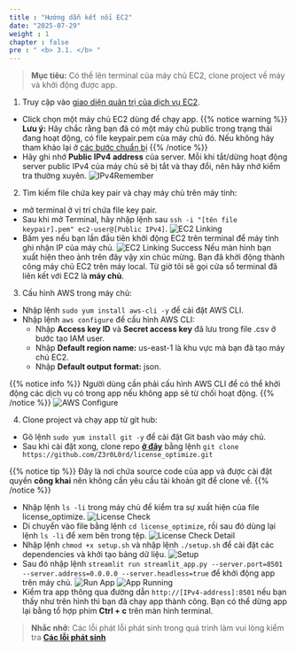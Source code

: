 ```yaml
---
title : "Hướng dẫn kết nối EC2"
date: "2025-07-29" 
weight : 1
chapter : false
pre : " <b> 3.1. </b> "
---
```



> **Mục tiêu:** Có thể lên terminal của máy chủ EC2, clone project về máy và khởi động được app. 

1. Truy cập vào [giao diện quản trị của dịch vụ EC2](https://console.aws.amazon.com/ec2/v2/home).
  + Click chọn một máy chủ EC2 dùng để chạy app.
  {{% notice warning %}}
  **Lưu ý:** Hãy chắc rằng bạn đã có một máy chủ public trong trạng thái đang hoạt động, có file keypair.pem của máy chủ đó. Nếu không hãy tham khảo lại ở [các bước chuẩn bị](../../2-Prerequiste/)
  {{% /notice %}}
  + Hãy ghi nhớ **Public IPv4 address** của server. Mỗi khi tắt/dừng hoạt động server public IPv4 của máy chủ sẽ bị tắt và thay đổi, nên hãy nhớ kiểm tra thường xuyên.
  ![IPv4Remember](/images/3-EC2Linking/3.1/01-IPv4Remember.png)

2. Tìm kiếm file chứa key pair và chạy máy chủ trên máy tính:
  + mở terminal ở vị trí chứa file key pair.
  + Sau khi mở Terminal, hãy nhập lệnh sau `ssh -i "[tên file keypair].pem" ec2-user@[Public IPv4]`.
  ![EC2 Linking](/images/3-EC2Linking/3.1/02-EC2linking.png)
  + Bấm yes nếu bạn lần đầu tiên khởi động EC2 trên terminal để máy tính ghi nhận IP của máy chủ.
  ![EC2 Linking Success](/images/3-EC2Linking/3.1/03-EC2linking.png)
Nếu màn hình bạn xuất hiện theo ảnh trên đây vậy xin chúc mừng. Bạn đã khởi động thành công máy chủ EC2 trên máy local. Từ giờ tôi sẽ gọi cửa sổ terminal đã liên kết với EC2 là **máy chủ**.

3. Cấu hình AWS trong máy chủ:
  + Nhập lệnh `sudo yum install aws-cli -y` để cài đặt AWS CLI.
  + Nhập lệnh `aws configure` để cấu hình AWS CLI:
    - Nhập **Access key ID** và **Secret access key** đã lưu trong file .csv ở bước tạo IAM user.
    - Nhập **Default region name:** us-east-1 là khu vực mà bạn đã tạo máy chủ EC2.
    - Nhập **Default output format:** json.

{{% notice info %}}
Người dùng cần phải cấu hình AWS CLI để có thể khởi động các dịch vụ có trong app nếu không app sẽ từ chối hoạt động.
{{% /notice %}}
  ![AWS Configure](/images/3-EC2Linking/3.1/04-Configure.png)

4. Clone project và chạy app từ git hub:
  + Gõ lệnh `sudo yum install git -y` để cài đặt Git bash vào máy chủ.
  + Sau khi cài đặt xong, clone repo [**ở đây**](https://github.com/Z3r0L0rd/license_optimize) bằng lệnh `git clone https://github.com/Z3r0L0rd/license_optimize.git`

{{% notice tip %}}
Đây là nơi chứa source code của app và được cài đặt quyền **công khai** nên không cần yêu cầu tài khoản git để clone về.
{{% /notice %}}

  + Nhập lệnh `ls -li` trong máy chủ để kiểm tra sự xuất hiện của file license_optimize.
  ![License Check](/images/3-EC2Linking/3.1/05-LicenseCheck.png)
  + Di chuyển vào file bằng lệnh `cd license_optimize`, rồi sau đó dùng lại lệnh `ls -li` để xem bên trong tệp.
  ![License Check Detail](/images/3-EC2Linking/3.1/06-LicenseCheck.png)
  + Nhập lệnh `chmod +x setup.sh` và nhập lệnh `./setup.sh` để cài đặt các dependencies và khởi tạo bảng dữ liệu.
  ![Setup](/images/3-EC2Linking/3.1/07-Setup.png)
  + Sau đó nhập lệnh `streamlit run streamlit_app.py --server.port=8501 --server.address=0.0.0.0 --server.headless=true` để khởi động app trên máy chủ.
  ![Run App](/images/3-EC2Linking/3.1/08-Run.png)
  ![App Running](/images/3-EC2Linking/3.1/09-App.png)
  + Kiểm tra app thông qua đường dẫn `http://[IPv4-address]:8501` nếu bạn thấy như trên hình thì bạn đã chạy app thành công. Bạn có thể dừng app lại bằng tổ hợp phím **Ctrl + c** trên màn hình terminal.

  >**Nhắc nhở:** Các lỗi phát lỗi phát sinh trong quá trình làm vui lòng kiểm tra [**Các lỗi phát sinh**](../3.2-bugfixing/)

